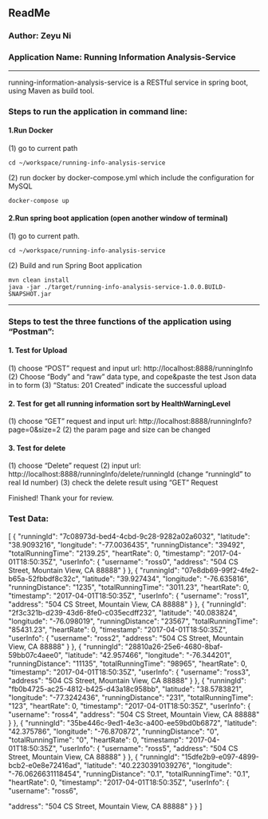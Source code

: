 ## ReadMe
### Author: Zeyu Ni
### Application Name: Running Information Analysis-Service

----------
running-information-analysis-service is a RESTful service in spring boot, using Maven as build tool.

### Steps to run the application in command line:
#### 1.Run Docker
(1) go to current path

    cd ~/workspace/running-info-analysis-service

(2)   run docker by docker-compose.yml which include the configuration 
for MySQL

    docker-compose up

#### 2.Run spring boot application (open another window of terminal)
(1) go to current path. 

    cd ~/workspace/running-info-analysis-service

(2) Build and run Spring Boot application

    mvn clean install
    java -jar ./target/running-info-analysis-service-1.0.0.BUILD-SNAPSHOT.jar

----------

### Steps to test the three functions of the application using “Postman”:
#### 1. Test for Upload
(1) choose “POST” request and input url: http://localhost:8888/runningInfo
(2) Choose “Body” and “raw” data type, and cope&paste the test Json data in to form 
(3) “Status: 201 Created” indicate the successful upload

#### 2. Test for get all running information sort by HealthWarningLevel
(1) choose “GET” request and input url: http://localhost:8888/runningInfo?page=0&size=2
(2) the param page and size can be changed

#### 3. Test for delete
(1) choose “Delete” request 
(2) input url: http://localhost:8888/runningInfo/delete/runningId (change “runningId” to real Id number)
(3) check the delete result using “GET” Request

Finished! Thank your for review.

### Test Data:
[
{
"runningId": "7c08973d-bed4-4cbd-9c28-9282a02a6032", "latitude": "38.9093216",
"longitude": "-77.0036435",
"runningDistance": "39492",
"totalRunningTime": "2139.25",
"heartRate": 0,
"timestamp": "2017-04-01T18:50:35Z",
"userInfo": {
"username": "ross0",
"address": "504 CS Street, Mountain View, CA 88888" }
}, 
{
"runningId": "07e8db69-99f2-4fe2-b65a-52fbbdf8c32c", "latitude": "39.927434",
"longitude": "-76.635816",
"runningDistance": "1235",
"totalRunningTime": "3011.23", "heartRate": 0,
"timestamp": "2017-04-01T18:50:35Z", "userInfo": {
"username": "ross1",
"address": "504 CS Street, Mountain View, CA 88888" }
}, 
{
"runningId": "2f3c321b-d239-43d6-8fe0-c035ecdff232", "latitude": "40.083824",
"longitude": "-76.098019",
"runningDistance": "23567",
"totalRunningTime": "85431.23", "heartRate": 0,
"timestamp": "2017-04-01T18:50:35Z", "userInfo": {
"username": "ross2",
"address": "504 CS Street, Mountain View, CA 88888" }
}, 
{
"runningId": "28810a26-25e6-4680-8baf-59bb07c4aee0", "latitude": "42.957466",
"longitude": "-76.344201",
"runningDistance": "11135",
"totalRunningTime": "98965", "heartRate": 0,
"timestamp": "2017-04-01T18:50:35Z", "userInfo": {
"username": "ross3",
"address": "504 CS Street, Mountain View, CA 88888" }
}, 
{
"runningId": "fb0b4725-ac25-4812-b425-d43a18c958bb", "latitude": "38.5783821",
"longitude": "-77.3242436",
"runningDistance": "231",
"totalRunningTime": "123", "heartRate": 0,
"timestamp": "2017-04-01T18:50:35Z", "userInfo": {
"username": "ross4",
"address": "504 CS Street, Mountain View, CA 88888" }
}, 
{
"runningId": "35be446c-9ed1-4e3c-a400-ee59bd0b6872", "latitude": "42.375786",
"longitude": "-76.870872",
"runningDistance": "0",
"totalRunningTime": "0",
"heartRate": 0,
"timestamp": "2017-04-01T18:50:35Z", "userInfo": {
"username": "ross5",
"address": "504 CS Street, Mountain View, CA 88888" }
}, 
{
"runningId": "15dfe2b9-e097-4899-bcb2-e0e8e72416ad", "latitude": "40.2230391039276",
"longitude": "-76.0626631118454",
"runningDistance": "0.1",
"totalRunningTime": "0.1", "heartRate": 0,
"timestamp": "2017-04-01T18:50:35Z", "userInfo": {
"username": "ross6",

"address": "504 CS Street, Mountain View, CA 88888" }
} 
]